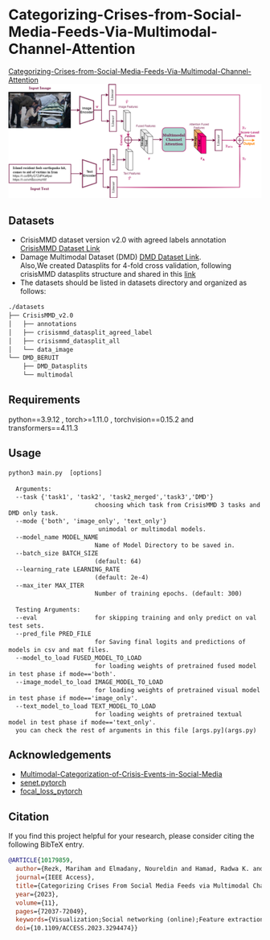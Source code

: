 # Categorizing-Crises-from-Social-Media-Feeds-Via-Multimodal-Channel-Attention
[Categorizing-Crises-from-Social-Media-Feeds-Via-Multimodal-Channel-Attention](https://ieeexplore.ieee.org/document/10179859)
![Images/Model.png](Images/Model.png)

## Datasets
- CrisisMMD dataset version v2.0 with agreed labels annotation [CrisisMMD Dataset Link](https://crisisnlp.qcri.org/crisismmd)
- Damage Multimodal Dataset (DMD) [DMD Dataset Link](https://archive.ics.uci.edu/dataset/456/multimodal+damage+identification+for+humanitarian+computing). <br>
  Also,We created  Datasplits for 4-fold cross validation, following crisisMMD datasplits structure and shared in this [link](https://drive.google.com/file/d/17pVoi26BmXlxiUT5ru-jiECXi5A_Poxk/view?usp=sharing)
- The datasets should be listed in datasets directory and organized as follows:

```bash
./datasets
├── CrisisMMD_v2.0
│   ├── annotations
│   ├── crisismmd_datasplit_agreed_label
│   ├── crisismmd_datasplit_all
│   └── data_image
└── DMD_BERUIT
    ├── DMD_Datasplits
    └── multimodal
```

## Requirements
python==3.9.12 , torch>=1.11.0 , torchvision==0.15.2 and transformers==4.11.3

## Usage
```
python3 main.py  [options]

  Arguments:
  --task {'task1', 'task2', 'task2_merged','task3','DMD'}
                        choosing which task from CrisisMMD 3 tasks and DMD only task.
  --mode {'both', 'image_only', 'text_only'}
                         unimodal or multimodal models.
  --model_name MODEL_NAME         
                        Name of Model Directory to be saved in.
  --batch_size BATCH_SIZE
                        (default: 64)
  --learning_rate LEARNING_RATE
                        (default: 2e-4)
  --max_iter MAX_ITER
                        Number of training epochs. (default: 300)

  Testing Arguments:
  --eval                for skipping training and only predict on val test sets.
  --pred_file PRED_FILE
                        for Saving final logits and predictions of models in csv and mat files.
  --model_to_load FUSED_MODEL_TO_LOAD
                        for loading weights of pretrained fused model in test phase if mode=='both'.
  --image_model_to_load IMAGE_MODEL_TO_LOAD
                        for loading weights of pretrained visual model in test phase if mode=='image_only'.
  --text_model_to_load TEXT_MODEL_TO_LOAD
                        for loading weights of pretrained textual model in test phase if mode=='text_only'.
  you can check the rest of arguments in this file [args.py](args.py)
```
## Acknowledgements
+ [Multimodal-Categorization-of-Crisis-Events-in-Social-Media](https://github.com/PaulCCCCCCH/Multimodal-Categorization-of-Crisis-Events-in-Social-Media)
+ [senet.pytorch](https://github.com/moskomule/senet.pytorch)
+ [focal_loss_pytorch](https://github.com/clcarwin/focal_loss_pytorch)

## Citation
If you find this project helpful for your research, please consider citing the following BibTeX entry.
```bibtex
@ARTICLE{10179859,
  author={Rezk, Mariham and Elmadany, Noureldin and Hamad, Radwa K. and Badran, Ehab F.},
  journal={IEEE Access}, 
  title={Categorizing Crises From Social Media Feeds via Multimodal Channel Attention}, 
  year={2023},
  volume={11},
  pages={72037-72049},
  keywords={Visualization;Social networking (online);Feature extraction;Task analysis;Bit error rate;Deep learning;Disaster management;Crisis management;Multimodal deep learning;social media;natural disasters;crisis response;attention;fusion},
  doi={10.1109/ACCESS.2023.3294474}}
```
